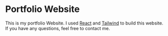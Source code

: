 # Portfolio Website

This is my portfolio Website. I used [React](https://reactjs.org/) and [Tailwind](https://tailwindcss.com/) to build this website. If you have any questions, feel free to contact me.

